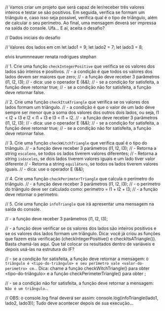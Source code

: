 // Vamos criar um projeto que será capaz de ler/receber três valores inteiros e testar se são positivos. Em seguida, verifica se formam um triângulo e, caso isso seja possível, verifica qual é o tipo de triângulo, além de calcular o seu perímetro. Ao final, uma mensagem deverá ser impressa na saída do console. Ufa... E aí, aceita o desafio?

// Dados iniciais do desafio

// Valores dos lados em cm
let lado1 = 9;
let lado2 = 7;
let lado3 = 8;


elvis krummneauer
renata rodrigues
stephan

// 1. Crie uma função `checkIntegerPositive` que verifica se os valores dos lados são inteiros e positivos.
// - a condição é que todos os valores dos lados devem ser maiores que zero;
// - a função deve receber 3 parâmetros (l1, l2, l3);
// - dica: use o operador E (&&);
// - se a condição for satisfeita, a função deve retornar true;
// - se a condição não for satisfeita, a função deve retornar false. 




// 2. Crie uma função `checkItsATriangle` que verifica se os valores dos lados formam um triângulo.
// - a condição é que o valor de um lado deve sempre ser menor que a soma dos valores dos outros dois lados, ou seja, l1 < l2 + l3 e l2 < l1 + l3 e l3 < l1 + l2.
// - a função deve receber 3 parâmetros (l1, l2, l3); 
// - dica: use o operador E (&&);
// - se a condição for satisfeita, a função deve retornar true;
// - se a condição não for satisfeita, a função deve retornar false.

// 3. Crie uma função `checkWitchTriangle` que verifica qual é o tipo do triângulo.
// - a função deve receber 3 parâmetros (l1, l2, l3); 
// - Retorna a string `escaleno`, se todos os lados tiverem valores diferentes;
// - Retorna a string `isósceles`, se dois lados tiverem valores iguais e um lado tiver valor diferente
// - Retorna a string `equilátero`, se todos os lados tiverem valores iguais.
// - dica: use o operador E (&&);

// 4. Crie uma função `checkPerimeterTriangle` que calcula o perímetro do triângulo.
// - a função deve receber 3 parâmetros (l1, l2, l3); 
// - o perímetro do triângulo deve ser calculado como: perimetro = l1 + l2 + l3;
// - a função deve retornar o perimetro.

// 5. Crie uma função `infoTriangle` que irá apresentar uma mensagem na saída do console.

// - a função deve receber 3 parâmetros (l1, l2, l3); 

// - a função deve verificar se os valores dos lados são inteiros positivos e se os valores dos lados formam um triângulo. Dica: você já criou as funções que fazem esta verificação (checkIntegerPositive() e checkItsATriangle()). Basta chamá-las aqui. Que tal colocar os resultados dentro de variáveis e depois usá-las na estrutura do IF?

// - se a condição for satisfeita, a função deve retornar a mensagem: `O triângulo é <tipo-do-triângulo> e seu perímetro vale <valor-do-perimetro> cm.`. Dica: chame a função checkWitchTriangle() para obter <tipo-do-triângulo> e a função checkPerimeterTriangle() para obter <valor-do-perimetro>;

// - se a condição não for satisfeita, a função deve retornar a mensagem: `Não é um triângulo.`.

// OBS: o console.log final deverá ser assim: console.log(infoTriangle(lado1, lado2, lado3)); Tudo deve acontecer depois de sua execução...
